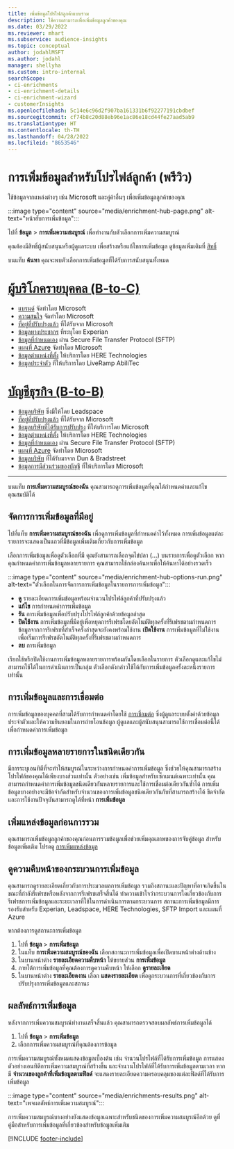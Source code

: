 ```yaml
---
title: เพิ่มข้อมูลโปรไฟล์ลูกค้าแบบรวม
description: ใช้ความสามารถเพื่อเพิ่มข้อมูลลูกค้าของคุณ
ms.date: 03/29/2022
ms.reviewer: mhart
ms.subservice: audience-insights
ms.topic: conceptual
author: jodahlMSFT
ms.author: jodahl
manager: shellyha
ms.custom: intro-internal
searchScope:
- ci-enrichments
- ci-enrichment-details
- ci-enrichment-wizard
- customerInsights
ms.openlocfilehash: 5c14e6c96d2f907ba161331b6f92277191cbdbef
ms.sourcegitcommit: cf74b8c20d88eb96e1ac86e18cd44fe27aad5ab9
ms.translationtype: HT
ms.contentlocale: th-TH
ms.lasthandoff: 04/28/2022
ms.locfileid: "8653546"
---
```

# <a name="enrichment-for-customer-profiles-preview"></a>การเพิ่มข้อมูลสำหรับโปรไฟล์ลูกค้า (พรีวิว)

ใช้ข้อมูลจากแหล่งต่างๆ เช่น Microsoft และคู่ค้าอื่นๆ เพื่อเพิ่มข้อมูลลูกค้าของคุณ

:::image type="content" source="media/enrichment-hub-page.png" alt-text="หน้าฮับการเพิ่มข้อมูล":::

ไปที่ **ข้อมูล** > **การเพิ่มความสมบูรณ์** เพื่อทำงานกับตัวเลือกการเพิ่มความสมบูรณ์  

คุณต้องมีสิทธิ์ผู้สนับสนุนหรือผู้ดูแลระบบ เพื่อสร้างหรือแก้ไขการเพิ่มข้อมูล ดูข้อมูลเพิ่มเติมที่ [สิทธิ์](permissions.md)

บนแท็บ **ค้นหา** คุณจะพบตัวเลือกการเพิ่มข้อมูลที่ได้รับการสนับสนุนทั้งหมด

# <a name="individual-consumers-b-to-c"></a>[ผู้บริโภครายบุคคล (B-to-C)](#tab/b2c)

- [แบรนด์](enrichment-microsoft.md) จัดทำโดย Microsoft
- [ความสนใจ](enrichment-microsoft.md) จัดทำโดย Microsoft
- [ที่อยู่ที่ปรับปรุงแล้ว](enrichment-enhanced-addresses.md) ที่ได้รับจาก Microsoft 
- [ข้อมูลทางประชากร](enrichment-experian.md) ที่ระบุโดย Experian
- [ข้อมูลที่กำหนดเอง](enrichment-SFTP-custom-import.md) ผ่าน Secure File Transfer Protocol (SFTP) 
- [แผนที่ Azure](enrichment-azure-maps.md) จัดทำโดย Microsoft
- [ข้อมูลตำแหน่งที่ตั้ง](enrichment-here.md) ให้บริการโดย HERE Technologies 
- [ข้อมูลประจำตัว](enrichment-liveramp.md) ที่ให้บริการโดย LiveRamp AbiliTec

# <a name="business-accounts-b-to-b"></a>[บัญชีธุรกิจ (B-to-B)](#tab/b2b)

- [ข้อมูลบริษัท](enrichment-leadspace.md) ซึ่งมีให้โดย Leadspace
- [ที่อยู่ที่ปรับปรุงแล้ว](enrichment-enhanced-addresses.md) ที่ได้รับจาก Microsoft 
- [ข้อมูลบริษัทที่ได้รับการปรับปรุง](enrichment-enhanced-company-data.md) ที่ให้บริการโดย Microsoft
- [ข้อมูลตำแหน่งที่ตั้ง](enrichment-here.md) ให้บริการโดย HERE Technologies 
- [ข้อมูลที่กำหนดเอง](enrichment-SFTP-custom-import.md) ผ่าน Secure File Transfer Protocol (SFTP) 
- [แผนที่ Azure](enrichment-azure-maps.md) จัดทำโดย Microsoft
- [ข้อมูลบริษัท](enrichment-dnb.md) ที่ได้รับมาจาก Dun & Bradstreet
- [ข้อมูลการมีส่วนร่วมของบัญชี](enrichment-office.md) ที่ให้บริการโดย Microsoft

---

บนแท็บ **การเพิ่มความสมบูรณ์ของฉัน** คุณสามารถดูการเพิ่มข้อมูลที่คุณได้กำหนดค่าและแก้ไขคุณสมบัติได้

## <a name="manage-existing-enrichments"></a>จัดการการเพิ่มข้อมูลที่มีอยู่

ไปที่แท็บ **การเพิ่มความสมบูรณ์ของฉัน** เพื่อดูการเพิ่มข้อมูลที่กำหนดค่าไว้ทั้งหมด การเพิ่มข้อมูลแต่ละรายการจะแสดงเป็นแถวที่มีข้อมูลเพิ่มเติมเกี่ยวกับการเพิ่มข้อมูล

เลือกการเพิ่มข้อมูลเพื่อดูตัวเลือกที่มี คุณยังสามารถเลือกจุดไข่ปลา (...) บนรายการเพื่อดูตัวเลือก หากคุณกำหนดค่าการเพิ่มข้อมูลหลายรายการ คุณสามารถใช้กล่องค้นหาเพื่อให้ค้นหาได้อย่างรวดเร็ว

:::image type="content" source="media/enrichment-hub-options-run.png" alt-text="ตัวเลือกในการจัดการการเพิ่มข้อมูลในรายการการเพิ่มข้อมูล":::

- **ดู** รายละเอียดการเพิ่มข้อมูลพร้อมจำนวนโปรไฟล์ลูกค้าที่ปรับปรุงแล้ว
- **แก้ไข** การกำหนดค่าการเพิ่มข้อมูล
- **รัน** การเพิ่มข้อมูลเพื่อปรับปรุงโปรไฟล์ลูกค้าด้วยข้อมูลล่าสุด
- **ปิดใช้งาน** การเพิ่มข้อมูลที่มีอยู่เพื่อหยุดการรีเฟรชโดยอัตโนมัติทุกครั้งที่รีเฟรชตามกำหนดการ ข้อมูลจากการรีเฟรชที่สำเร็จครั้งล่าสุดจะยังคงพร้อมใช้งาน **เปิดใช้งาน** การเพิ่มข้อมูลที่ไม่ใช้งานเพื่อเริ่มการรีเฟรชอัตโนมัติทุกครั้งที่รีเฟรชตามกำหนดการ
- **ลบ** การเพิ่มข้อมูล

เรียกใช้หรือปิดใช้งานการเพิ่มข้อมูลหลายรายการพร้อมกันโดยเลือกในรายการ ตัวเลือกดูและแก้ไขไม่สามารถใช้ได้ในการดำเนินการเป็นกลุ่ม ตัวเลือกดังกล่าวใช้ได้กับการเพิ่มข้อมูลครั้งละหนึ่งรายการเท่านั้น

## <a name="enrichments-and-connections"></a>การเพิ่มข้อมูลและการเชื่อมต่อ

การเพิ่มข้อมูลของบุคคลที่สามได้รับการกำหนดค่าโดยใช้ [การเชื่อมต่อ](connections.md) ซึ่งผู้ดูแลระบบตั้งค่าด้วยข้อมูลประจำตัวและให้ความยินยอมในการถ่ายโอนข้อมูล ผู้ดูแลและผู้สนับสนุนสามารถใช้การเชื่อมต่อนี้ได้เพื่อกำหนดค่าการเพิ่มข้อมูล  

## <a name="multiple-enrichments-of-the-same-type"></a>การเพิ่มข้อมูลหลายรายการในชนิดเดียวกัน

มีการระบุเอนทิตีที่จะทำให้สมบูรณ์ในระหว่างการกำหนดค่าการเพิ่มข้อมูล ซึ่งช่วยให้คุณสามารถสร้างโปรไฟล์ของคุณได้เพียงบางส่วนเท่านั้น ตัวอย่างเช่น เพิ่มข้อมูลสำหรับเซ็กเมนต์เฉพาะเท่านั้น คุณสามารถกำหนดค่าการเพิ่มข้อมูลชนิดเดียวกันหลายรายการและใช้การเชื่อมต่อเดียวกันซ้ำได้ การเพิ่มข้อมูลบางอย่างจะมีข้อจำกัดสำหรับจำนวนของการเพิ่มข้อมูลชนิดเดียวกันกับที่สามารถสร้างได้ ขีดจำกัดและการใช้งานปัจจุบันสามารถดูได้ที่หน้า **การเพิ่มข้อมูล**

## <a name="enrich-data-sources-before-unification"></a>เพิ่มแหล่งข้อมูลก่อนการรวม

คุณสามารถเพิ่มข้อมูลลูกค้าของคุณก่อนการรวมข้อมูลเพื่อช่วยเพิ่มคุณภาพของการจับคู่ข้อมูล สำหรับข้อมูลเพิ่มเติม โปรดดู [การเพิ่มแหล่งข้อมูล](data-sources-enrichment.md)

## <a name="see-the-progress-of-the-enrichment-process"></a>ดูความคืบหน้าของกระบวนการเพิ่มข้อมูล

คุณสามารถดูรายละเอียดเกี่ยวกับการประมวลผลการเพิ่มข้อมูล รวมถึงสถานะและปัญหาที่อาจเกิดขึ้นในขณะที่กำลังรีเฟรชหรือหลังจากการรีเฟรชเสร็จสิ้นได้ ทำความเข้าใจว่ากระบวนการใดเกี่ยวข้องกับการรีเฟรชการเพิ่มข้อมูลและระยะเวลาที่ใช้ในการดำเนินการตามกระบวนการ สถานะการเพิ่มข้อมูลมีการรองรับสำหรับ Experian, Leadspace, HERE Technologies, SFTP Import และแผนที่ Azure

หากต้องการดูสถานะการเพิ่มข้อมูล

1. ไปที่ **ข้อมูล** > **การเพิ่มข้อมูล** 
1. ในแท็บ **การเพิ่มความสมบูรณ์ของฉัน** เลือกสถานะการเพิ่มข้อมูลเพื่อเปิดบานหน้าต่างด้านข้าง 
1. ในบานหน้าต่าง **รายละเอียดความคืบหน้า** ให้ขยายส่วน **การเพิ่มข้อมูล** 
1. ภายใต้การเพิ่มข้อมูลที่คุณต้องการดูความคืบหน้า ให้เลือก **ดูรายละเอียด** 
1. ในบานหน้าต่าง **รายละเอียดงาน** เลือก **แสดงรายละเอียด** เพื่อดูกระบวนการที่เกี่ยวข้องกับการปรับปรุงการเพิ่มข้อมูลและสถานะ 

## <a name="enrichment-results"></a>ผลลัพธ์การเพิ่มข้อมูล

หลังจากการเพิ่มความสมบูรณ์ทำงานเสร็จสิ้นแล้ว คุณสามารถตรวจสอบผลลัพธ์การเพิ่มข้อมูลได้

1. ไปที่ **ข้อมูล** > **การเพิ่มข้อมูล** 
1. เลือกการเพิ่มความสมบูรณ์ที่คุณต้องการข้อมูล

การเพิ่มความสมบูรณ์ทั้งหมดแสดงข้อมูลเบื้องต้น เช่น จำนวนโปรไฟล์ที่ได้รับการเพิ่มข้อมูล การแสดงตัวอย่างเอนทิตีการเพิ่มความสมบูรณ์ที่สร้างขึ้น และจำนวนโปรไฟล์ที่ได้รับการเพิ่มข้อมูลตามเวลา หากมี **จำนวนของลูกค้าที่เพิ่มข้อมูลตามฟิลด์** จะแสดงรายละเอียดความครอบคลุมของแต่ละฟิลด์ที่ได้รับการเพิ่มข้อมูล

:::image type="content" source="media/enrichments-results.png" alt-text="เพจผลลัพธ์การเพิ่มความสมบูรณ์":::

การเพิ่มความสมบูรณ์บางอย่างยังแสดงข้อมูลเฉพาะสำหรับชนิดของการเพิ่มความสมบูรณ์อีกด้วย ดูที่คู่มือสำหรับการเพิ่มข้อมูลที่เกี่ยวข้องสำหรับข้อมูลเพิ่มเติม


[!INCLUDE [footer-include](includes/footer-banner.md)]

